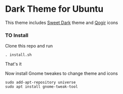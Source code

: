 # Dark Theme for Ubuntu

This theme includes [Sweet Dark](https://www.gnome-look.org/p/1253385/) theme and [Qogir](https://github.com/vinceliuice/Qogir-icon-theme) icons

### TO Install
Clone this repo and run 
```
. install.sh
```
That's it

Now install Gnome tweakes to change theme and icons
```
sudo add-apt-repository universe
sudo apt install gnome-tweak-tool
```
